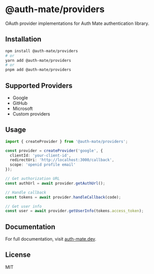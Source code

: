 # @auth-mate/providers

OAuth provider implementations for Auth Mate authentication library.

## Installation

```bash
npm install @auth-mate/providers
# or
yarn add @auth-mate/providers
# or
pnpm add @auth-mate/providers
```

## Supported Providers

- Google
- GitHub
- Microsoft
- Custom providers

## Usage

```typescript
import { createProvider } from '@auth-mate/providers';

const provider = createProvider('google', {
  clientId: 'your-client-id',
  redirectUri: 'http://localhost:3000/callback',
  scope: 'openid profile email'
});

// Get authorization URL
const authUrl = await provider.getAuthUrl();

// Handle callback
const tokens = await provider.handleCallback(code);

// Get user info
const user = await provider.getUserInfo(tokens.access_token);
```

## Documentation

For full documentation, visit [auth-mate.dev](https://auth-mate.dev).

## License

MIT
